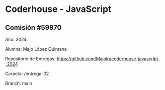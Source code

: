 # Coderhouse - JavaScript

## Comisión #59970

Año: 2024

Alumna: Majo López Quintana

Repositorio de Entregas: https://github.com/Majolq/coderhouse-javascript--2024

Carpeta: /entrega-02

Branch: main
